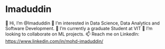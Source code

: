 # Imaduddin
👋 Hi, I’m @Imaduddin 👀 I’m interested in Data Science, Data Analytics and Software Development. 🌱 I’m currently a graduate Student at VIT 💞️ I’m looking to collaborate on ML projects. 📫 Reach me on LinkedIn: https://www.linkedin.com/in/mohd-imaduddin/
